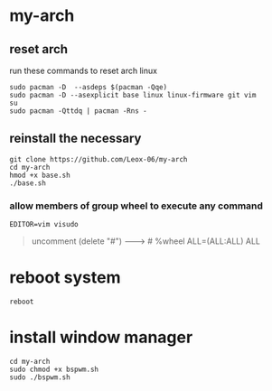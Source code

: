 # my-arch

## reset arch

run these commands to reset arch linux

```console
sudo pacman -D  --asdeps $(pacman -Qqe)
sudo pacman -D --asexplicit base linux linux-firmware git vim
su
sudo pacman -Qttdq | pacman -Rns - 
```

## reinstall the necessary

```console
git clone https://github.com/Leox-06/my-arch
cd my-arch
hmod +x base.sh
./base.sh
```

### allow members of group wheel to execute any command

```console
EDITOR=vim visudo
```

> uncomment (delete "#") ---> # %wheel ALL=(ALL:ALL) ALL

# reboot system

```console
reboot
```


# install window manager

```console
cd my-arch
sudo chmod +x bspwm.sh
sudo ./bspwm.sh
```
